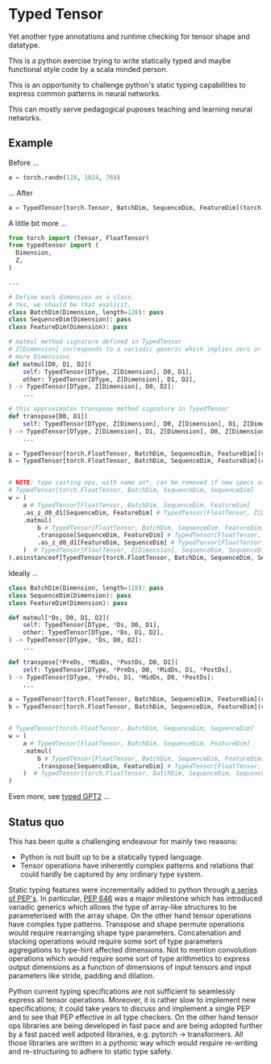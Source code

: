 # Typed Tensor
Yet another type annotations and runtime checking for tensor shape and datatype.

This is a python exercise trying to write statically typed and maybe functional style code by a scala minded person.

This is an opportunity to challenge python's static typing capabilities to express common patterns in neural networks. 

This can mostly serve pedagogical puposes teaching and learning neural networks.

## Example

Before ...
```python
a = torch.randn(128, 1024, 768)
```

... After
```python
a = TypedTensor[torch.Tensor, BatchDim, SequenceDim, FeatureDim](torch.randn(128, 1024, 768))
```

A little bit more ...

```python
from torch import (Tensor, FloatTensor)
from typedtensor import (
  Dimension,
  Z,
)

...

# Define each dimension as a class.
# Yes, we should be that explicit.
class BatchDim(Dimension, length=128): pass
class SequenceDim(Dimension): pass
class FeatureDim(Dimension): pass

# matmul method signature defined in TypedTensor
# Z[Dimension] corresponds to a variadic generic which implies zero or
# more Dimensions
def matmul[D0, D1, D2](
    self: TypedTensor[DType, Z[Dimension], D0, D1],
    other: TypedTensor[DType, Z[Dimension], D1, D2],
) -> TypedTensor[DType, Z[Dimension], D0, D2]:
    ...

# this approximates transpose method signature in TypedTensor
def transpose[D0, D1](
    self: TypedTensor[DType, Z[Dimension], D0, Z[Dimension], D1, Z[Dimension]],
) -> TypedTensor[DType, Z[Dimension], D1, Z[Dimension], D0, Z[Dimension]]:
    ...

a = TypedTensor[torch.FloatTensor, BatchDim, SequenceDim, FeatureDim](cast(torch.FloatTensor, torch.randn(128, 1024, 768)))
b = TypedTensor[torch.FloatTensor, BatchDim, SequenceDim, FeatureDim](cast(torch.FloatTensor, torch.randn(128, 1024, 768)))


# NOTE: type casting ops, with name as*, can be removed if new specs are imlemented in python and type checkers
# TypedTensor[torch.FloatTensor, BatchDim, SequenceDim, SequenceDim]
w = (
    a # TypedTensor[FloatTensor, BatchDim, SequenceDim, FeatureDim]
    .as_z_d0_d1[SequenceDim, FeatureDim] # TypedTensor[FloatTensor, Z[Dimension], SequenceDim, FeatureDim]
    .matmul(
        b # TypedTensor[FloatTensor, BatchDim, SequenceDim, FeatureDim]
        .transpose[SequenceDim, FeatureDim] # TypedTensor[FloatTensor, Z[Dimension], FeatureDim, Z[Dimension], SequenceDim]
        .as_z_d0_d1[FeatureDim, SequenceDim] # TypedTensor[FloatTensor, Z[Dimension], FeatureDim, SequenceDim]
    )  # TypedTensor[FloatTensor, Z[Dimension], SequenceDim, SequenceDim]
).asinstanceof[TypedTensor[torch.FloatTensor, BatchDim, SequenceDim, SequenceDim]]
```

Ideally ...

```python
class BatchDim(Dimension, length=128): pass
class SequenceDim(Dimension): pass
class FeatureDim(Dimension): pass

def matmul[*Ds, D0, D1, D2](
    self: TypedTensor[DType, *Ds, D0, D1],
    other: TypedTensor[DType, *Ds, D1, D2],
) -> TypedTensor[DType, *Ds, D0, D2]:
    ...

def transpose[*PreDs, *MidDs, *PostDs, D0, D1](
    self: TypedTensor[DType, *PreDs, D0, *MidDs, D1, *PostDs],
) -> TypedTensor[DType, *PreDs, D1, *MidDs, D0, *PostDs]:
    ...

a = TypedTensor[torch.FloatTensor, BatchDim, SequenceDim, FeatureDim](cast(torch.FloatTensor, torch.randn(128, 1024, 768)))
b = TypedTensor[torch.FloatTensor, BatchDim, SequenceDim, FeatureDim](cast(torch.FloatTensor, torch.randn(128, 1024, 768)))


# TypedTensor[torch.FloatTensor, BatchDim, SequenceDim, SequenceDim]
w = (
    a # TypedTensor[FloatTensor, BatchDim, SequenceDim, FeatureDim]
    .matmul(
        b # TypedTensor[FloatTensor, BatchDim, SequenceDim, FeatureDim]
        .transpose[SequenceDim, FeatureDim] # TypedTensor[FloatTensor, BatchDim, FeatureDim, SequenceDim]
    )  # TypedTensor[torch.FloatTensor, BatchDim, SequenceDim, SequenceDim]
)
```

Even more, see [typed GPT2](examples/ttransformers/models/gpt2/modeling_gpt2.py) ...

## Status quo

This has been quite a challenging endeavour for mainly two reasons:
- Python is not built up to be a statically typed language.
- Tensor operations have inherently complex patterns and relations that could hardly be captured by any ordinary type system.

Static typing features were incrementally added to python through [a series of PEP's](https://peps.python.org/topic/typing/).
In particular, [PEP 646](https://peps.python.org/pep-0646/) was a major milestone which has introduced variadic generics which allows
the type of array-like structures to be parameterised with the array shape. On the other hand tensor operations
have complex type patterns. Transpose and shape permute operations would require rearranging shape type parameters.
Concatenation and stacking operations would require some sort of type parameters aggregations to type-hint affected
dimensions. Not to mention convolution operations which would require some sort of type arithmetics to express
output dimensions as a function of dimensions of input tensors and input parameters like stride, padding and dilation.

Python current typing specifications are not sufficient to seamlessly express all tensor operations. Moreover,
it is rather slow to implement new specifications; it could take years to discuss and implement a single PEP
and to see that PEP effective in all type checkers. On the other hand tensor ops libraries are being developed
in fast pace and are being adopted further by a fast paced well adpoted libraries, e.g. pytorch -> transformers.
All those libraries are written in a pythonic way which would require re-writing and re-structuring to adhere
to static type safety.